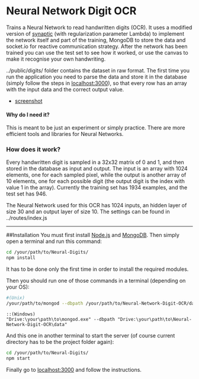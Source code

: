 # Neural Network Digit OCR
Trains a Neural Network to read handwritten digits (OCR). It uses a modified version of [synaptic](https://github.com/cazala/synaptic) (with regularization parameter Lambda) to implement the network itself and part of the training, MongoDB to store the data and socket.io for reactive communication strategy.
After the network has been trained you can use the test set to see how it worked, or use the canvas to make it recognise your own handwriting.

../public/digits/ folder contains the dataset in raw format. The first time you run the application you need to parse the data and store it in the database (simply follow the steps in [localhost:3000](http://localhost:3000/)), so that every row has an array with the input data and the correct output value.

* [screenshot](https://raw.githubusercontent.com/Kidel/Neural-Network-Digit-OCR/master/screenshot.png)

#### Why do I need it?
This is meant to be just an experiment or simply practice. There are more efficient tools and libraries for Neural Networks.

### How does it work?
Every handwritten digit is sampled in a 32x32 matrix of 0 and 1,
and then stored in the database as input and output. The input is an
array with 1024 elements, one for each sampled pixel, while the output is another
array of 10 elements, one for each possible digit (the output digit is the index with value 1 in the array).
Currently the training set has 1934 examples, and the test set has 946.

The Neural Network used for this OCR has 1024 inputs, an hidden layer of size 30 and an output layer of size 10. The settings can be found in ../routes/index.js

***

##Installation
You must first install [Node.js](https://nodejs.org/) and [MongoDB](https://www.mongodb.org/).
Then simply open a terminal and run this command:
```bash
cd /your/path/to/Neural-Digits/
npm install
```
It has to be done only the first time in order to install the required modules.

Then you should run one of those commands in a terminal (depending on your OS):
```bash
#(Unix)
/your/path/to/mongod --dbpath /your/path/to/Neural-Network-Digit-OCR/data
```
```command
::(Windows)
"Drive:\your\path\to\mongod.exe" --dbpath "Drive:\your\path\to\Neural-Network-Digit-OCR\data"
```
And this one in another terminal to start the server (of course current directory has to be the project folder again):
```bash
cd /your/path/to/Neural-Digits/
npm start
```
Finally go to [localhost:3000](http://localhost:3000) and follow the instructions.
